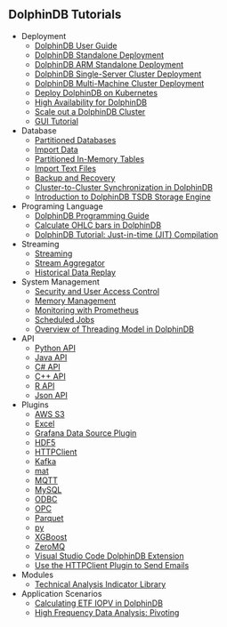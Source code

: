 ## DolphinDB Tutorials

- Deployment
    - [DolphinDB User Guide](dolphindb_user_guide.md)
    - [DolphinDB Standalone Deployment](standalone_deployment.md)
    - [DolphinDB ARM Standalone Deployment](ARM_standalone_deployment.md)
    - [DolphinDB Single-Server Cluster Deployment](single_machine_cluster_deploy.md)
    - [DolphinDB Multi-Machine Cluster Deployment](multi_machine_cluster_deployment.md)
    - [Deploy DolphinDB on Kubernetes](k8s_deployment.md)
    - [High Availability for DolphinDB](ha_cluster_deployment.md)
    - [Scale out a DolphinDB Cluster](cluster_scaleout.md)
    - [GUI Tutorial](gui_tutorial.md)
- Database
    - [Partitioned Databases](database.md)
    - [Import Data](import_data.md)
    - [Partitioned In-Memory Tables](partitioned_in_memory_table.md)
    - [Import Text Files](import_csv.md)
    - [Backup and Recovery](backup_and_recovery.md)
    - [Cluster-to-Cluster Synchronization in DolphinDB](cluster_to_cluster_synchronization.md)
    - [Introduction to DolphinDB TSDB Storage Engine](tsdb_engine.md)
- Programing Language
    - [DolphinDB Programming Guide](DolphinDB_Programming_Guide.md)
    - [Calculate OHLC bars in DolphinDB](OHLC.md)
    - [DolphinDB Tutorial: Just-in-time (JIT) Compilation](jit.md)
- Streaming
    - [Streaming](streaming_tutorial.md)
    - [Stream Aggregator](stream_aggregator.md)
    - [Historical Data Replay](historical_data_replay.md)
- System Management
    - [Security and User Access Control](ACL_and_Security.md)
    - [Memory Management](memory_management.md)
    - [Monitoring with Prometheus](monitoring_with_prometheus.md)
    - [Scheduled Jobs](scheduledJob.md)
    - [Overview of Threading Model in DolphinDB](thread_model_SQL.md)
- API
    - [Python API](python_api.md)
    - [Java API](https://github.com/dolphindb/api-java/blob/master/README.md)
    - [C# API](https://github.com/dolphindb/api-csharp/blob/master/README.md)
    - [C++ API](https://github.com/dolphindb/api-cplusplus/blob/master/README.md)
    - [R API](https://github.com/dolphindb/api-r/blob/master/README.md)
    - [Json API](https://github.com/dolphindb/api-json/blob/master/README.md)
- Plugins
    - [AWS S3](../../../DolphinDBPlugin/blob/release200/aws/README_EN.md)
    - [Excel](../../../excel-add-in)
    - [Grafana Data Source Plugin](https://github.com/dolphindb/grafana-datasource/blob/master/README.md)
    - [HDF5](../../../DolphinDBPlugin/blob/release200/hdf5/README.md)
    - [HTTPClient](../../../DolphinDBPlugin/blob/release200/httpClient/README_EN.md)
    - [Kafka](../../../DolphinDBPlugin/blob/release200/kafka/README.md)
    - [mat](../../../DolphinDBPlugin/blob/release200/mat/README_EN.md)
    - [MQTT](../../../DolphinDBPlugin/blob/release200/mqtt/README.md)
    - [MySQL](../../../DolphinDBPlugin/blob/release200/mysql/README.md)
    - [ODBC](../../../DolphinDBPlugin/blob/release200/odbc/README.md)
    - [OPC](../../../DolphinDBPlugin/blob/release200/opc/README.md)
    - [Parquet](../../../DolphinDBPlugin/blob/release200/parquet/README.md)
    - [py](../../../DolphinDBPlugin/blob/release200/py/README.md)
    - [XGBoost](../../../DolphinDBPlugin/blob/release200/xgboost/README.md)
    - [ZeroMQ](../../../DolphinDBPlugin/blob/release200/zmq/README_EN.md)
    - [Visual Studio Code DolphinDB Extension](vscode_extension.md)
    - [Use the HTTPClient Plugin to Send Emails](Use%20the%20HTTP%20Client%20Plugin%20to%20Send%20Emails.md)
- Modules
    - [Technical Analysis Indicator Library](ta.md)
- Application Scenarios
    - [Calculating ETF IOPV in DolphinDB](streaming_IOPV.md)
    - [High Frequency Data Analysis: Pivoting](hi_freq_data_analysis_pivoting.md)
 
